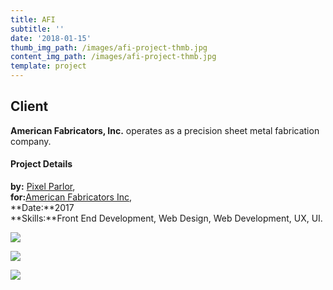 ```yaml
---
title: AFI
subtitle: ''
date: '2018-01-15'
thumb_img_path: /images/afi-project-thmb.jpg
content_img_path: /images/afi-project-thmb.jpg
template: project
---
```

## Client

**American Fabricators, Inc.** operates as a precision sheet metal fabrication company.

#### Project Details

**by:** [Pixel Parlor](http://www.pixelparlor.com/),\
**for:**[American Fabricators Inc](http://www.americanfabricators.com/),\
**Date:**2017\
**Skills:**Front End Development, Web Design, Web Development, UX, UI.

![](/images/afi-dsktp.jpg)

![](/images/afi-tblt.jpg)

![](/images/afi-phn.jpg)
